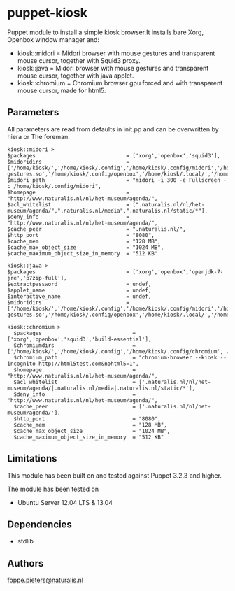 puppet-kiosk
===================
Puppet module to install a simple kiosk browser.It installs bare Xorg, Openbox window manager and:

* kiosk::midori =
Midori browser with mouse gestures and transparent mouse cursor, together with Squid3 proxy.
* kiosk::java =
Midori browser with mouse gestures and transparent mouse cursor, together with java applet.
* kiosk::chromium =
Chromium browser gpu forced and with transparent mouse cursor, made for html5.

Parameters
-------------
All parameters are read from defaults in init.pp and can be overwritten by hiera or The foreman.

```
kiosk::midori >
$packages                             = ['xorg','openbox','squid3'],
$midoridirs                           = ['/home/kiosk/','/home/kiosk/.config','/home/kiosk/.config/midori','/home/kiosk/.config/midori/extensions','/home/kiosk/.config/midori/extensions/libmouse-gestures.so','/home/kiosk/.config/openbox','/home/kiosk/.local/','/home/kiosk/.local/share/','/home/kiosk/.local/share/midori','/home/kiosk/.local/share/midori/styles','/home/kiosk/.icons/','/home/kiosk/.icons/default/','/home/kiosk/.icons/default/cursors'],
$midori_path                          = "midori -i 300 -e Fullscreen -c /home/kiosk/.config/midori",
$homepage                             = "http://www.naturalis.nl/nl/het-museum/agenda/",
$acl_whitelist                        = [".naturalis.nl/nl/het-museum/agenda/",".naturalis.nl/media",".naturalis.nl/static/*"],
$deny_info                            = "http://www.naturalis.nl/nl/het-museum/agenda/",
$cache_peer                           = ".naturalis.nl/",
$http_port                            = "8080",
$cache_mem                            = "128 MB",
$cache_max_object_size                = "1024 MB",
$cache_maximum_object_size_in_memory  = "512 KB"

kiosk::java >
$packages                             = ['xorg','openbox','openjdk-7-jre','p7zip-full'],
$extractpassword                      = undef,
$applet_name                          = undef,
$interactive_name                     = undef,
$midoridirs                           = ['/home/kiosk/','/home/kiosk/.config','/home/kiosk/.config/midori','/home/kiosk/.config/midori/extensions','/home/kiosk/.config/midori/extensions/libmouse-gestures.so','/home/kiosk/.config/openbox','/home/kiosk/.local/','/home/kiosk/.local/share/','/home/kiosk/.local/share/midori','/home/kiosk/.local/share/midori/styles','/home/kiosk/.icons/','/home/kiosk/.icons/default/','/home/kiosk/.icons/default/cursors']

kiosk::chromium >
  $packages                             = ['xorg','openbox','squid3','build-essential'],
  $chromiumdirs                         = ['/home/kiosk/','/home/kiosk/.config','/home/kiosk/.config/chromium','/home/kiosk/.config/openbox','/home/kiosk/.icons/','/home/kiosk/.icons/default/','/home/kiosk/.icons/default/cursors'],
  $chromium_path                        = "chromium-browser --kiosk --incognito http://html5test.com&nohtml5=1",
  $homepage                             = "http://www.naturalis.nl/nl/het-museum/agenda/",
  $acl_whitelist                        = ['.naturalis.nl/nl/het-museum/agenda/|.naturalis.nl/media|.naturalis.nl/static/*'],
  $deny_info                            = "http://www.naturalis.nl/nl/het-museum/agenda/",
  $cache_peer                           = ['.naturalis.nl/nl/het-museum/agenda/'],
  $http_port                            = "8080",
  $cache_mem                            = "128 MB",
  $cache_max_object_size                = "1024 MB",
  $cache_maximum_object_size_in_memory  = "512 KB"
```
Limitations
-------------
This module has been built on and tested against Puppet 3.2.3 and higher.

The module has been tested on
- Ubuntu Server 12.04 LTS & 13.04

Dependencies
-------------
- stdlib

Authors
-------------
<foppe.pieters@naturalis.nl>
